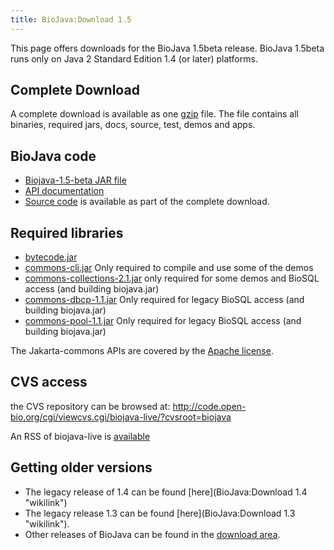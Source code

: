 ```yaml
---
title: BioJava:Download 1.5
---
```


This page offers downloads for the BioJava 1.5beta release. BioJava
1.5beta runs only on Java 2 Standard Edition 1.4 (or later) platforms.

Complete Download
-----------------

A complete download is available as one
[gzip](http://www.biojava.org/download/bj15b/all/biojava-1.5-beta.tar.gz)
file. The file contains all binaries, required jars, docs, source, test,
demos and apps.

BioJava code
------------

-   [Biojava-1.5-beta JAR
    file](http://www.biojava.org/download/bj15b/bin/biojava-1.5-beta.jar)
-   [API
    documentation](http://www.biojava.org/download/bj15b/doc/doc.tar.gz)
-   [Source
    code](http://www.biojava.org/download/bj15b/all/biojava-1.5-beta.tar.gz)
    is available as part of the complete download.

Required libraries
------------------

-   [bytecode.jar](http://www.biojava.org/download/bj15b/bin/bytecode.jar)
-   [commons-cli.jar](http://www.biojava.org/download/bj15b/bin/commons-cli.jar)
    Only required to compile and use some of the demos
-   [commons-collections-2.1.jar](http://www.biojava.org/download/bj15b/bin/commons-collections-2.1.jar)
    only required for some demos and BioSQL access (and building
    biojava.jar)
-   [commons-dbcp-1.1.jar](http://www.biojava.org/download/bj15b/bin/commons-dbcp-1.1.jar)
    Only required for legacy BioSQL access (and building biojava.jar)
-   [commons-pool-1.1.jar](http://www.biojava.org/download/bj15b/bin/commons-pool-1.1.jar)
    Only required for legacy BioSQL access (and building biojava.jar)

The Jakarta-commons APIs are covered by the [Apache
license](http://www.biojava.org/download/binaries/LICENSE.COMMONS).

CVS access
----------

the CVS repository can be browsed at:
<http://code.open-bio.org/cgi/viewcvs.cgi/biojava-live/?cvsroot=biojava>

An RSS of biojava-live is
[available](http://www.biojava.org/CVS2RSS/biojava-live.rss)

Getting older versions
----------------------

-   The legacy release of 1.4 can be found
    [here](BioJava:Download 1.4 "wikilink")
-   The legacy release 1.3 can be found
    [here](BioJava:Download 1.3 "wikilink").
-   Other releases of BioJava can be found in the [download
    area](http://www.biojava.org/download/).

